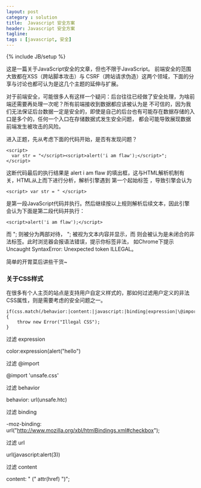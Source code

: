 ```yaml
---
layout: post
category : solution
title:  Javascript 安全方案
header: Javascript 安全方案
tagline:
tags : [javascript, 安全]
---
```

{% include JB/setup %}

这是一篇关于JavaScript安全的文章，但也不限于JavaScript。
前端安全的范围大致都在XSS（跨站脚本攻击）与 CSRF（跨站请求伪造）这两个领域，下面的分享与讨论也都可认为是这几个主题的延伸与扩展。

对于前端安全，可能很多人有这样一个疑问：后台往往已经做了安全处理，为啥前端还需要再处理一次呢？所有前端接收到数据都应该被认为是
不可信的，因为我们无法保证后台数据一定是安全的，即使是自己的后台也有可能存在数据存储的入口是多个的，任何一个入口在存储数据式发生安全问题，
都会可能导致展现数据前端发生被攻击的风险。

进入正题，先从考虑下面的代码开始，是否有发现问题？

    <script>
      var str = "</script><script>alert('i am flaw');</script>";
    </script>

这断代码最后的执行结果是 alert i am flaw 的填出框，这与HTML解析机制有关，HTML从上而下进行分析，解析引擎遇到
第一个起始标签 <script> 时把其压入栈中，直到遇到紧随的第一个闭合标签 </script>，导致引擎会认为

    <script> var str = " </script>

是第一段JavaScript代码并执行。然后继续按以上规则解析后续文本，因此引擎会认为下面是第二段代码并执行：

    <script>alert('i am flaw');</script>

而 "; </script> 则被分为两部对待， "; 被视为文本内容并显示，而 </script> 则会被认为是未闭合的非法标签。此时浏览器会报语法错误，提示你标签非法，
如Chrome下提示 Uncaught SyntaxError: Unexpected token ILLEGAL。

简单的开胃菜后讲些干货~

### 关于CSS样式

在很多有个人主页的站点是支持用户自定义样式的，那如何过滤用户定义的非法CSS属性，则是需要考虑的安全问题之一。

    if(css.match(/behavior:|content:|javascript:|binding|expression|\@import/)){
        throw new Error("Illegal CSS");
    }

过滤 expression

color:expression(alert(\"hello\")

过滤 @import

@import 'unsafe.css'

过滤 behavior

behavior: url(unsafe.htc)

过滤 binding

-moz-binding: url("http://www.mozilla.org/xbl/htmlBindings.xml#checkbox");

过滤 url

url(javascript:alert(3))

过滤 content

content: " (" attr(href) ")";

